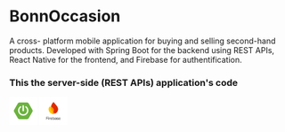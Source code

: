 # BonnOccasion
A cross- platform mobile application for buying and selling second-hand products. Developed with Spring Boot for the backend using REST APIs, React Native for the frontend, and Firebase for authentification. 
### This the server-side (REST APIs) application's code

<div style="display: inline;">
  <img src="./assets/springboot.png" alt="SpringBoot" width="50"/>
  <img src="./assets/firebase.png" alt="Firebase" width="50"/>
</div>
